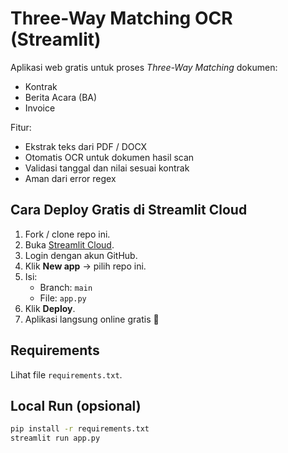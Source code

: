 # Three-Way Matching OCR (Streamlit)

Aplikasi web gratis untuk proses *Three-Way Matching* dokumen:
- Kontrak
- Berita Acara (BA)
- Invoice

Fitur:
- Ekstrak teks dari PDF / DOCX
- Otomatis OCR untuk dokumen hasil scan
- Validasi tanggal dan nilai sesuai kontrak
- Aman dari error regex

## Cara Deploy Gratis di Streamlit Cloud

1. Fork / clone repo ini.
2. Buka [Streamlit Cloud](https://streamlit.io/cloud).
3. Login dengan akun GitHub.
4. Klik **New app** → pilih repo ini.
5. Isi:
   - Branch: `main`
   - File: `app.py`
6. Klik **Deploy**.
7. Aplikasi langsung online gratis 🚀

## Requirements

Lihat file `requirements.txt`.

## Local Run (opsional)

```bash
pip install -r requirements.txt
streamlit run app.py
